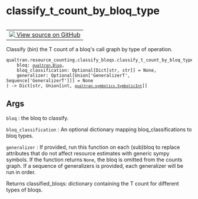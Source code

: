 # classify_t_count_by_bloq_type


<table class="tfo-notebook-buttons tfo-api nocontent" align="left">
<td>
  <a target="_blank" href="https://github.com/quantumlib/Qualtran/blob/main/qualtran/resource_counting/classify_bloqs.py#L72-L112">
    <img src="https://www.tensorflow.org/images/GitHub-Mark-32px.png" />
    View source on GitHub
  </a>
</td>
</table>



Classify (bin) the T count of a bloq's call graph by type of operation.


<pre class="devsite-click-to-copy prettyprint lang-py tfo-signature-link">
<code>qualtran.resource_counting.classify_bloqs.classify_t_count_by_bloq_type(
    bloq: <a href="../../../qualtran/Bloq.html"><code>qualtran.Bloq</code></a>,
    bloq_classification: Optional[Dict[str, str]] = None,
    generalizer: Optional[Union['GeneralizerT', Sequence['GeneralizerT']]] = None
) -> Dict[str, Union[int, <a href="../../../qualtran/symbolics/SymbolicInt.html"><code>qualtran.symbolics.SymbolicInt</code></a>]]
</code></pre>



<!-- Placeholder for "Used in" -->


<h2 class="add-link">Args</h2>

`bloq`<a id="bloq"></a>
: the bloq to classify.

`bloq_classification`<a id="bloq_classification"></a>
: An optional dictionary mapping bloq_classifications to bloq types.

`generalizer`<a id="generalizer"></a>
: If provided, run this function on each (sub)bloq to replace attributes
  that do not affect resource estimates with generic sympy symbols. If the function
  returns `None`, the bloq is omitted from the counts graph. If a sequence of
  generalizers is provided, each generalizer will be run in order.



Returns
    classified_bloqs: dictionary containing the T count for different types of bloqs.